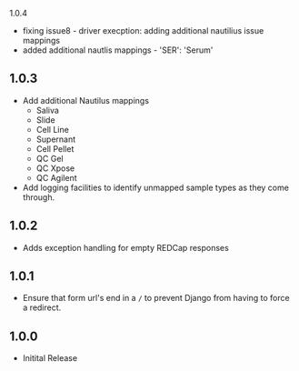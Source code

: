 
1.0.4
  * fixing issue8 - driver execption: adding additional nautilius issue mappings
  * added additional nautlis mappings -  'SER': 'Serum'

1.0.3
-----
* Add additional Nautilus mappings
  * Saliva
  * Slide
  * Cell Line
  * Supernant
  * Cell Pellet
  * QC Gel
  * QC Xpose
  * QC Agilent
* Add logging facilities to identify unmapped sample types as they come through.

1.0.2
-----
* Adds exception handling for empty REDCap responses

1.0.1
-----
* Ensure that form url's end in a `/` to prevent Django from having to force a redirect.

1.0.0
-----
* Initital Release

